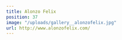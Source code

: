 ```yaml
---
title: Alonzo Felix
position: 37
image: "/uploads/gallery__alonzofelix.jpg"
url: http://www.alonzofelix.com/
---
```


